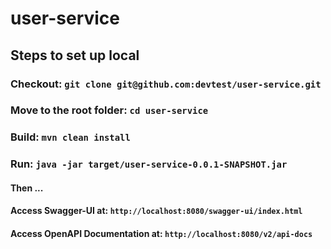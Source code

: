 # user-service

## Steps to set up local

### Checkout: `git clone git@github.com:devtest/user-service.git`
### Move to the root folder: `cd user-service`
### Build: `mvn clean install`
### Run: `java -jar target/user-service-0.0.1-SNAPSHOT.jar`

#### Then ...
#### Access Swagger-UI at: `http://localhost:8080/swagger-ui/index.html`
#### Access OpenAPI Documentation at: `http://localhost:8080/v2/api-docs`
